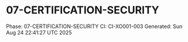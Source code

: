 # 07-CERTIFICATION-SECURITY
Phase: 07-CERTIFICATION-SECURITY
CI: CI-XO001-003
Generated: Sun Aug 24 22:41:27 UTC 2025
